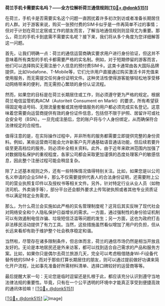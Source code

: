 **荷兰手机卡需要实名吗？——全方位解析荷兰通信规则[[TG💪+ @donk5151](https://t.me/s/donk5151)]**

在荷兰，手机卡是否需要实名这个问题一直困扰着许多初次到访或者准备长期居住的人群。对于游客来说，购买一张预付费的SIM卡似乎是一件再简单不过的事情；但对于计划在荷兰定居或工作的朋友而言，了解当地通信规则则显得尤为重要。那么，荷兰的手机卡到底需不需要实名呢？接下来，我们将从多个角度为您详细解答这一问题。

首先，让我们明确一点：荷兰的通信运营商确实要求用户进行身份验证，但这并不意味着所有类型的手机卡都需要严格的实名制。例如，对于短期停留的游客而言，他们可以选择购买无需注册个人信息的预付费SIM卡。这类卡通常由各大国际品牌提供，比如Vodafone、T-Mobile等，它们允许用户直接通过购买激活卡并充值来使用服务，而无需提交任何身份证明文件。这种灵活性使得游客能够轻松地享受移动网络带来的便利，而无需担心繁琐的身份认证流程。

然而，如果您的目标是在荷兰长期居住或工作，则必须遵守更为严格的规定。根据荷兰电信监管机构ACM（Autoriteit Consument en Markt）的要求，所有希望获得固定电话号码、无限流量套餐或其他增值服务的用户都必须完成实名登记。这意味着您需要向运营商提供有效的身份证件信息，包括但不限于护照、居留许可或社会安全号（BSN）。一旦完成注册后，您的账户将与个人身份绑定，从而确保符合法律规定的合规性。

值得注意的是，在实际操作过程中，并非所有的服务都需要立即提供完整的身份资料。例如，某些运营商可能会允许新客户先开通基础语音通话功能，但后续若要升级至更高档位的服务，则必须补全相关资料。此外，由于近年来欧洲范围内加强了对数据隐私保护的重视程度，各家公司都会采取更加谨慎的态度处理客户的敏感信息，因此整个注册过程可能会稍显复杂。

除了上述基本规则之外，还有一些特殊情况值得特别关注。比如，如果您是以公司名义申请的企业SIM卡，那么不仅需要提供代表人的合法身份证明，还需要附上公司的营业执照复印件以及授权书等相关文件。另外，针对特定行业从业人员（如物流司机、外卖骑手等），部分平台还会额外要求上传驾驶执照或者其他专业资质证书以满足特定业务需求。

那么，为什么荷兰会实施如此严格的实名管理制度呢？这背后其实反映了现代社会对网络安全和个人隐私保护日益增长的需求。一方面，通过强制性的身份验证机制可以有效遏制电信诈骗、垃圾短信泛滥等问题的发生；另一方面，这也为政府打击非法移民活动提供了有力工具。当然，这些措施虽然看似增加了用户的负担，但从长远来看却有助于维护整个社会秩序稳定和谐。

当然啦，尽管存在诸多限制条件，但总体而言，荷兰的通信市场仍然是相当开放且友好的。无论是本地居民还是外来访客，都可以找到适合自己需求的产品和服务方案。比如，如果你只是偶尔去荷兰旅游几天，完全可以考虑租借随身Wi-Fi设备代替传统的SIM卡；而对于那些打算长期居住的朋友，则可以通过提前做好功课来简化开户流程，比如事先准备好所需材料清单、选择口碑较好的运营商等等。

最后提醒大家一句：无论您是临时逗留还是扎根于此，都应该充分认识到遵守当地法律法规的重要性。毕竟，只有在一个公平透明的环境中才能真正享受到便捷高效的通讯体验嘛！[[TG💪+ @donk5151](https://t.me/s/donk5151)]

[[TG💪+ @donk5151](https://t.me/s/donk5151) ![Image](https://i.postimg.cc/rwNCRYN7/Snipaste-2025-04-30-17-27-05.png)]